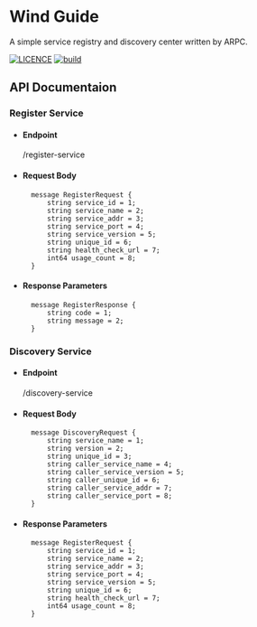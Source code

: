 # Wind Guide
A simple service registry and discovery center written by ARPC.

[![LICENCE](https://img.shields.io/github/license/Wind-318/wind-guide)](./LICENSE) [![build](https://img.shields.io/github/actions/workflow/status/Wind-318/wind-guide/build.yml)](https://github.com/Wind-318/wind-guide/actions)

## API Documentaion

### Register Service
- #### Endpoint
    /register-service

- #### Request Body
  ```
    message RegisterRequest {
        string service_id = 1;
        string service_name = 2;
        string service_addr = 3;
        string service_port = 4;
        string service_version = 5;
        string unique_id = 6;
        string health_check_url = 7;
        int64 usage_count = 8;
    }
  ```

- #### Response Parameters
  ```
    message RegisterResponse {
        string code = 1;
        string message = 2;
    }
  ```

### Discovery Service
- #### Endpoint
    /discovery-service

- #### Request Body
  ```
    message DiscoveryRequest {
        string service_name = 1;
        string version = 2;
        string unique_id = 3;
        string caller_service_name = 4;
        string caller_service_version = 5;
        string caller_unique_id = 6;
        string caller_service_addr = 7;
        string caller_service_port = 8;
    }
  ```

- #### Response Parameters
  ```
    message RegisterRequest {
        string service_id = 1;
        string service_name = 2;
        string service_addr = 3;
        string service_port = 4;
        string service_version = 5;
        string unique_id = 6;
        string health_check_url = 7;
        int64 usage_count = 8;
    }
  ```